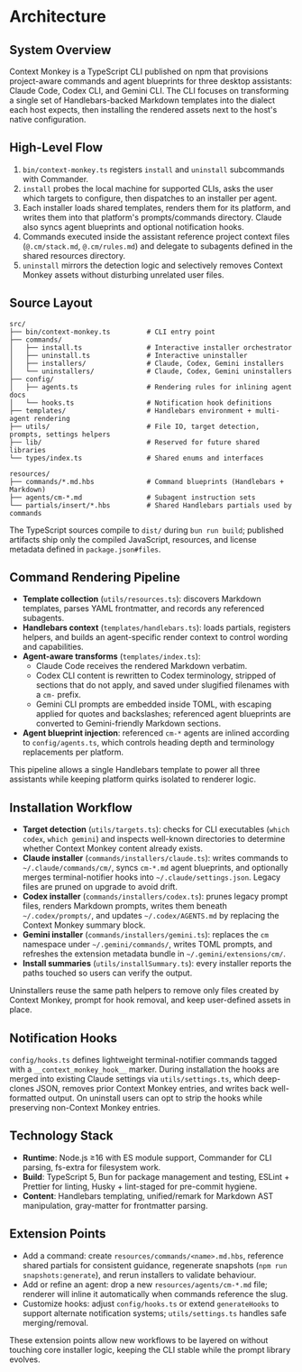# Architecture

## System Overview

Context Monkey is a TypeScript CLI published on npm that provisions project-aware commands and agent blueprints for three desktop assistants: Claude Code, Codex CLI, and Gemini CLI. The CLI focuses on transforming a single set of Handlebars-backed Markdown templates into the dialect each host expects, then installing the rendered assets next to the host's native configuration.

## High-Level Flow

1. `bin/context-monkey.ts` registers `install` and `uninstall` subcommands with Commander.
2. `install` probes the local machine for supported CLIs, asks the user which targets to configure, then dispatches to an installer per agent.
3. Each installer loads shared templates, renders them for its platform, and writes them into that platform's prompts/commands directory. Claude also syncs agent blueprints and optional notification hooks.
4. Commands executed inside the assistant reference project context files (`@.cm/stack.md`, `@.cm/rules.md`) and delegate to subagents defined in the shared resources directory.
5. `uninstall` mirrors the detection logic and selectively removes Context Monkey assets without disturbing unrelated user files.

## Source Layout

```
src/
├── bin/context-monkey.ts         # CLI entry point
├── commands/
│   ├── install.ts                # Interactive installer orchestrator
│   ├── uninstall.ts              # Interactive uninstaller
│   ├── installers/               # Claude, Codex, Gemini installers
│   └── uninstallers/             # Claude, Codex, Gemini uninstallers
├── config/
│   ├── agents.ts                 # Rendering rules for inlining agent docs
│   └── hooks.ts                  # Notification hook definitions
├── templates/                    # Handlebars environment + multi-agent rendering
├── utils/                        # File IO, target detection, prompts, settings helpers
├── lib/                          # Reserved for future shared libraries
└── types/index.ts                # Shared enums and interfaces

resources/
├── commands/*.md.hbs             # Command blueprints (Handlebars + Markdown)
├── agents/cm-*.md                # Subagent instruction sets
└── partials/insert/*.hbs         # Shared Handlebars partials used by commands
```

The TypeScript sources compile to `dist/` during `bun run build`; published artifacts ship only the compiled JavaScript, resources, and license metadata defined in `package.json#files`.

## Command Rendering Pipeline

- **Template collection** (`utils/resources.ts`): discovers Markdown templates, parses YAML frontmatter, and records any referenced subagents.
- **Handlebars context** (`templates/handlebars.ts`): loads partials, registers helpers, and builds an agent-specific render context to control wording and capabilities.
- **Agent-aware transforms** (`templates/index.ts`):
  - Claude Code receives the rendered Markdown verbatim.
  - Codex CLI content is rewritten to Codex terminology, stripped of sections that do not apply, and saved under slugified filenames with a `cm-` prefix.
  - Gemini CLI prompts are embedded inside TOML, with escaping applied for quotes and backslashes; referenced agent blueprints are converted to Gemini-friendly Markdown sections.
- **Agent blueprint injection**: referenced `cm-*` agents are inlined according to `config/agents.ts`, which controls heading depth and terminology replacements per platform.

This pipeline allows a single Handlebars template to power all three assistants while keeping platform quirks isolated to renderer logic.

## Installation Workflow

- **Target detection** (`utils/targets.ts`): checks for CLI executables (`which codex`, `which gemini`) and inspects well-known directories to determine whether Context Monkey content already exists.
- **Claude installer** (`commands/installers/claude.ts`): writes commands to `~/.claude/commands/cm/`, syncs `cm-*.md` agent blueprints, and optionally merges terminal-notifier hooks into `~/.claude/settings.json`. Legacy files are pruned on upgrade to avoid drift.
- **Codex installer** (`commands/installers/codex.ts`): prunes legacy prompt files, renders Markdown prompts, writes them beneath `~/.codex/prompts/`, and updates `~/.codex/AGENTS.md` by replacing the Context Monkey summary block.
- **Gemini installer** (`commands/installers/gemini.ts`): replaces the `cm` namespace under `~/.gemini/commands/`, writes TOML prompts, and refreshes the extension metadata bundle in `~/.gemini/extensions/cm/`.
- **Install summaries** (`utils/installSummary.ts`): every installer reports the paths touched so users can verify the output.

Uninstallers reuse the same path helpers to remove only files created by Context Monkey, prompt for hook removal, and keep user-defined assets in place.

## Notification Hooks

`config/hooks.ts` defines lightweight terminal-notifier commands tagged with a `__context_monkey_hook__` marker. During installation the hooks are merged into existing Claude settings via `utils/settings.ts`, which deep-clones JSON, removes prior Context Monkey entries, and writes back well-formatted output. On uninstall users can opt to strip the hooks while preserving non-Context Monkey entries.

## Technology Stack

- **Runtime**: Node.js ≥16 with ES module support, Commander for CLI parsing, fs-extra for filesystem work.
- **Build**: TypeScript 5, Bun for package management and testing, ESLint + Prettier for linting, Husky + lint-staged for pre-commit hygiene.
- **Content**: Handlebars templating, unified/remark for Markdown AST manipulation, gray-matter for frontmatter parsing.

## Extension Points

- Add a command: create `resources/commands/<name>.md.hbs`, reference shared partials for consistent guidance, regenerate snapshots (`npm run snapshots:generate`), and rerun installers to validate behaviour.
- Add or refine an agent: drop a new `resources/agents/cm-*.md` file; renderer will inline it automatically when commands reference the slug.
- Customize hooks: adjust `config/hooks.ts` or extend `generateHooks` to support alternate notification systems; `utils/settings.ts` handles safe merging/removal.

These extension points allow new workflows to be layered on without touching core installer logic, keeping the CLI stable while the prompt library evolves.
